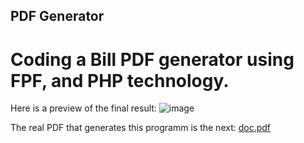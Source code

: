 ## PDF Generator

# Coding a Bill PDF generator using FPF, and PHP technology.

Here is a preview of the final result:
![image](https://github.com/raulgodii/Factura---FPDF/assets/102313699/20c5ebfd-0e80-44b1-9cb4-a79d50509d4f)

The real PDF that generates this programm is the next:
[doc.pdf](https://github.com/raulgodii/Factura---FPDF/files/13164465/doc.pdf)
